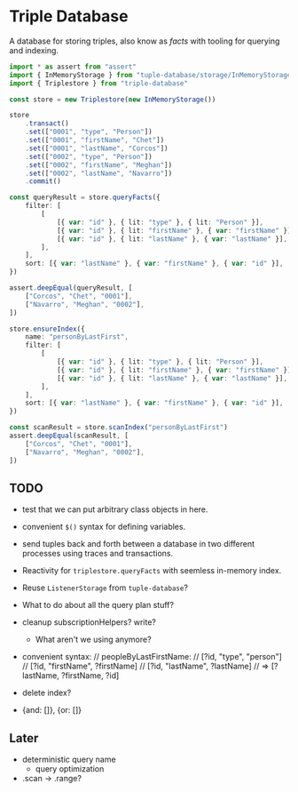 # Triple Database

A database for storing triples, also know as *facts* with tooling for querying and indexing.

```ts
import * as assert from "assert"
import { InMemoryStorage } from "tuple-database/storage/InMemoryStorage"
import { Triplestore } from "triple-database"

const store = new Triplestore(new InMemoryStorage())

store
	.transact()
	.set(["0001", "type", "Person"])
	.set(["0001", "firstName", "Chet"])
	.set(["0001", "lastName", "Corcos"])
	.set(["0002", "type", "Person"])
	.set(["0002", "firstName", "Meghan"])
	.set(["0002", "lastName", "Navarro"])
	.commit()

const queryResult = store.queryFacts({
	filter: [
		[
			[{ var: "id" }, { lit: "type" }, { lit: "Person" }],
			[{ var: "id" }, { lit: "firstName" }, { var: "firstName" }],
			[{ var: "id" }, { lit: "lastName" }, { var: "lastName" }],
		],
	],
	sort: [{ var: "lastName" }, { var: "firstName" }, { var: "id" }],
})

assert.deepEqual(queryResult, [
	["Corcos", "Chet", "0001"],
	["Navarro", "Meghan", "0002"],
])

store.ensureIndex({
	name: "personByLastFirst",
	filter: [
		[
			[{ var: "id" }, { lit: "type" }, { lit: "Person" }],
			[{ var: "id" }, { lit: "firstName" }, { var: "firstName" }],
			[{ var: "id" }, { lit: "lastName" }, { var: "lastName" }],
		],
	],
	sort: [{ var: "lastName" }, { var: "firstName" }, { var: "id" }],
})

const scanResult = store.scanIndex("personByLastFirst")
assert.deepEqual(scanResult, [
	["Corcos", "Chet", "0001"],
	["Navarro", "Meghan", "0002"],
])
```

## TODO

- test that we can put arbitrary class objects in here.
- convenient `$()` syntax for defining variables.
- send tuples back and forth between a database in two different processes using traces and transactions.

- Reactivity for `triplestore.queryFacts` with seemless in-memory index.
- Reuse `ListenerStorage` from `tuple-database`?
- What to do about all the query plan stuff?

- cleanup
	subscriptionHelpers?
	write?
	- What aren't we using anymore?

- convenient syntax:
	// peopleByLastFirstName:
	// [?id, "type", "person"]
	// [?id, "firstName", ?firstName]
	// [?id, "lastName", ?lastName]
	// => [?lastName, ?firstName, ?id]

- delete index?
- {and: []}, {or: []}

## Later
- deterministic query name
	- query optimization
- .scan -> .range?